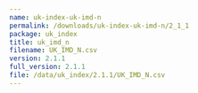 ```yaml
---
name: uk-index-uk-imd-n
permalink: /downloads/uk-index-uk-imd-n/2_1_1
package: uk_index
title: uk_imd_n
filename: UK_IMD_N.csv
version: 2.1.1
full_version: 2.1.1
file: /data/uk_index/2.1.1/UK_IMD_N.csv
---
```

